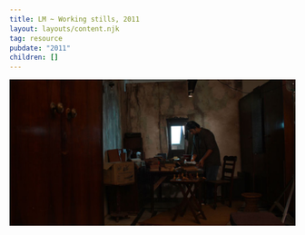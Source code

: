 ```yaml
---
title: LM ~ Working stills, 2011
layout: layouts/content.njk
tag: resource
pubdate: "2011"
children: []
---
```

![Making of Luminous Matter, set designing, 2011](/static/img/ali-akbar-mehta_luminous-matter_set-design_2011.jpg)
